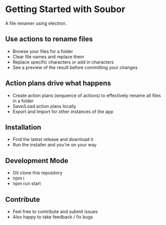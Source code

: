 # Getting Started with Soubor
A file renamer using electron.

## Use actions to rename files
- Browse your files for a folder
- Clear file names and replace them
- Replace specific characters or add in characters
- See a preview of the result before committing your changes

## Action plans drive what happens
- Create action plans (sequence of actions) to effectively rename all files in a folder
- Save/Load action plans locally 
- Export and Import for other instances of the app

## Installation
- Find the latest release and download it
- Run the installer and you're on your way

## Development Mode
- Git clone this repository
- npm i
- npm run start

## Contribute
- Feel free to contribute and submit issues
- Also happy to take feedback / fix bugs